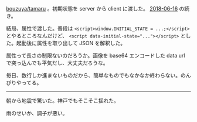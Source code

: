 [bouzuya/tamaru][] 。初期状態を server から client に渡した。 [2018-06-16][] の続き。

結局、属性で渡した。普段は `<script>window.INITIAL_STATE = ...;</script>` とやるところなんだけど、 `<script data-initial-state="..."></script>` とした。起動後に属性を取り出して JSON を解釈した。

属性って長さの制限ないのだろうか。画像を base64 エンコードした data url で突っ込んでも平気だし、大丈夫だろうな。

毎日、数行しか進まないものだから、簡単なものでもなかなか終わらない。のんびりやってる。

-----

朝から地震で驚いた。神戸でもそこそこ揺れた。

雨のせいか、調子が悪い。

[2018-06-16]: https://blog.bouzuya.net/2018/06/16/
[bouzuya/tamaru]: https://github.com/bouzuya/tamaru
